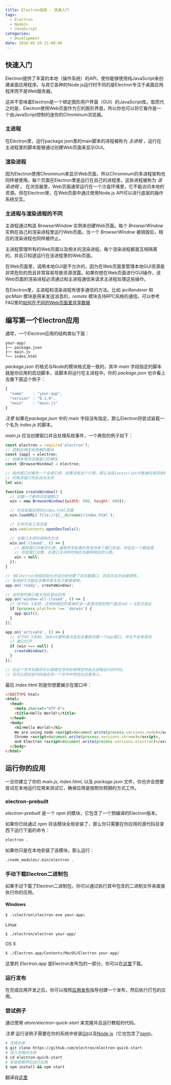 ```yaml
---
title: Electron指南 - 快速入门
tags:
  - Electron
  - NodeJs
  - JavaScript
categories:
  - Development
date: 2016-05-26 21:09:00
---
```


## 快速入门

Electron提供了丰富的本地（操作系统）的API，使你能够使用纯JavaScript来创建桌面应用程序。与其它各种的Node.js运行时不同的是Electron专注于桌面应用程序而不是Web服务器。

这并不意味着Electron是一个绑定图形用户界面（GUI）的JavaScript库。取而代之的是，Electron使用Web页面作为它的图形界面，所以你也可以将它看作是一个由JavaScript控制的迷你的Chrominum浏览器。

### 主进程

在Electron里，运行package.json里的main脚本的进程被称为 *主进程* ，运行在主进程里的脚本能够通过创建Web页面来显示GUI。

### 渲染进程

因为Electron使用Chrominum来显示Web页面，所以Chrominum的多进程架构也同样被使用。每个页面在Electron里是运行在自己的进程里，这些进程被称为 *渲染进程* 。
在浏览器里，Web页面通常运行在一个沙盒环境里，它不能访问本地的资源。但在Electron里，在Web页面中通过使用Node.js API可以进行底层的操作系统交互。

### 主进程与渲染进程的不同

主进程通过构造 *BrowserWindow* 实例来创建Web页面。每个 *BrowserWindow* 实例在自己的渲染进程里运行Web页面。当一个 *BrowserWindow* 被销毁后，相应的渲染进程也同样被终止。

主进程管理所有的Web页面以及相关的渲染进程。每个渲染进程都是互相隔离的，并且只知道运行在该进程里的Web页面。

在Web页面里，调用本地GUI是不允许的，因为在Web页面里管理本地GUI资源是非常危险的而且非常容易导致资源泄露。如果你想在Web页面进行GUI操作，该Web页面的渲染进程必须通过和主进程通信来请求主进程处理这些操作。

在Electron里，主进程和渲染进程有很多通信的方法。比如 *ipcRanderer* 和 *ipcMain* 模块是用来发送消息的，*remote* 模块支持RPC风格的通信。可以参考FAQ里的[如何在不同的Web页面里共享数据](http://electron.atom.io/docs/faq/electron-faq#how-to-share-data-between-web-pages)

<!-- more -->

## 编写第一个Electron应用

通常，一个Electron应用的结构类似下面：
```
your-app/
├── package.json
├── main.js
└── index.html
```

*package.json* 的格式与Node的模块格式是一致的，其中 *main* 字段指定的脚本就是你应用的启动脚本，该脚本将运行在主进程中。你的 *package.json* 也许看上去像下面这个例子：
```javascript
{
  "name"    : "your-app",
  "version" : "0.1.0",
  "main"    : "main.js"
}
```

*注意* 如果在*package.json* 中的 *main* 字段没有指定，那么Electron将尝试装载一个名为 *index.js* 的脚本。

*main.js* 应当创建窗口并且处理系统事件，一个典型的例子如下：

```javascript
const electron = require('electron');
// 控制应用生命周期的模块
const {app} = electron;
// 创建本地浏览器窗口的模块
const {BrowserWindow} = electron;

// 指向窗口对象的一个全局引用，如果没有这个引用，那么当该javascript对象被垃圾回收的
// 时候该窗口将会自动关闭
let win;

function createWindow() {
  // 创建一个新的浏览器窗口
  win = new BrowserWindow({width: 800, height: 600});

  // 并且装载应用的index.html页面
  win.loadURL(`file://${__dirname}/index.html`);

  // 打开开发工具页面
  win.webContents.openDevTools();

  // 当窗口关闭时调用的方法
  win.on('closed', () => {
    // 解除窗口对象的引用，通常而言如果应用支持多个窗口的话，你会在一个数组里
    // 存放窗口对象，在窗口关闭的时候应当删除相应的元素。
    win = null;
  });
}

// 当Electron完成初始化并且已经创建了浏览器窗口，则该方法将会被调用。
// 有些API只能在该事件发生后才能被使用。
app.on('ready', createWindow);

// 当所有的窗口被关闭后退出应用
app.on('window-all-closed', () => {
  // 对于OS X系统，应用和相应的菜单栏会一直激活直到用户通过Cmd + Q显式退出
  if (process.platform !== 'darwin') {
    app.quit();
  }
});

app.on('activate', () => {
  // 对于OS X系统，当dock图标被点击后会重新创建一个app窗口，并且不会有其他
  // 窗口打开
  if (win === null) {
    createWindow();
  }
});

// 在这个文件后面你可以直接包含你应用特定的由主进程运行的代码。
// 也可以把这些代码放在另一个文件中然后在这里导入。
```

最后 *index.html* 则是你想要展示在窗口中：

```html
<!DOCTYPE html>
<html>
  <head>
    <meta charset="UTF-8">
    <title>Hello World!</title>
  </head>
  <body>
    <h1>Hello World!</h1>
    We are using node <script>document.write(process.versions.node)</script>,
    Chrome <script>document.write(process.versions.chrome)</script>,
    and Electron <script>document.write(process.versions.electron)</script>.
  </body>
</html>
``` 

## 运行你的应用

一旦你建立了你的 *main.js*, *index.html*, 以及 *package.json* 文件，你也许会想要尝试在本地运行应用来测试它，确保应用是按照你预期的方式工作。

### electron-prebuilt

*electron-prebuilt* 是一个 *npm* 的模块，它包含了一个预编译的Electron版本。

如果你已经通过 *npm* 将该模块全局安装了，那么你只需要在你应用的源代码目录西下运行下面的命令：

```bash
electron .
```

如果你只是在本地安装了该模块，那么运行：

```bash
./node_modules/.bin/electron .
```

### 手动下载Electron二进制包

如果手动下载了Electron二进制包，你可以通过执行其中包含的二进制文件来直接执行你的应用。

#### Windows

```bash
$ .\electron\electron.exe your-app\
```

Linux

```bash
$ ./electron/electron your-app/
```

OS X
```bash
$ ./Electron.app/Contents/MacOS/Electron your-app/
```

这里的 *Electron.app* 是Electron发布包的一部分，你可以在[这里](https://github.com/electron/electron/releases)下载。

### 运行发布

在完成应用开发之后，你可以按照[应用发布](http://electron.atom.io/docs/tutorial/application-distribution)指导创建一个发布，然后执行打包的应用。

### 尝试例子

通过使用 *atom/electron-quick-start* 来克隆并且运行教程的代码。

*注意* 运行该例子需要在你的系统中安装[Git](https://git-scm.com/)以及[Node.js](https://nodejs.org/en/download/)（它也包含了[npm](https://npmjs.org/))。

```bash
# 克隆仓库
$ git clone https://github.com/electron/electron-quick-start
# 进入克隆的仓库
$ cd electron-quick-start
# 安装依赖然后运行应用
$ npm install && npm start
```

翻译自[这里](http://electron.atom.io/docs/tutorial/quick-start/)

